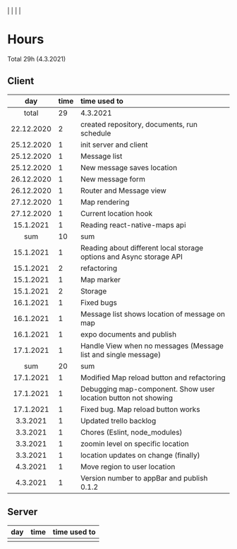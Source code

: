 | | | | 
# Hours
Total 29h (4.3.2021)
## Client
| day | time | time used to   |
| :----:|:-----| :-----|
| total   | 29  | 4.3.2021 | 
| 22.12.2020 | 2 | created repository, documents, run schedule |
| 25.12.2020 | 1 | init server and client | 
| 25.12.2020 | 1 | Message list |
| 25.12.2020 | 1 | New message saves location |
| 26.12.2020 | 1 | New message form |
| 26.12.2020 | 1 | Router and Message view |
| 27.12.2020 | 1 | Map rendering |
| 27.12.2020 | 1 | Current location hook |
| 15.1.2021 | 1 | Reading react-native-maps api| 
| sum | 10 | sum | 
| 15.1.2021 | 1 | Reading about different local storage options and Async storage API | 
| 15.1.2021 | 2 | refactoring | 
| 15.1.2021 | 1 | Map marker | 
| 15.1.2021 | 2 | Storage | 
| 16.1.2021 | 1 | Fixed bugs | 
| 16.1.2021 | 1 | Message list shows location of message on map| 
| 16.1.2021 | 1 | expo documents and publish | 
| 17.1.2021 | 1 | Handle View when no messages (Message list and single message) | 
| sum | 20 | sum | 
| 17.1.2021 | 1 | Modified Map reload button and refactoring |
| 17.1.2021 | 1 | Debugging map-component. Show user location button not showing | 
| 17.1.2021 | 1 | Fixed bug. Map reload button works | 
| 3.3.2021 | 1 | Updated trello backlog | 
| 3.3.2021 | 1 | Chores (Eslint, node_modules) | 
| 3.3.2021 | 1 | zoomin level on specific location | 
| 3.3.2021 | 1 | location updates on change (finally) | 
| 4.3.2021 | 1 | Move region to user location
| 4.3.2021 | 1 | Version number to appBar and publish 0.1.2
## Server
| day | time | time used to   |
| :----:|:-----| :-----|
| | | | 
